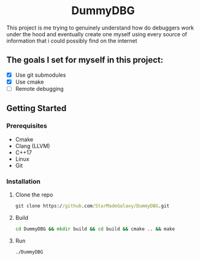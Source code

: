 <h1 align="center">DummyDBG</h1>

  This project is me trying to genuinely understand how do debuggers work under the hood and eventually create one myself using every source of information that i could possibly find on the internet


## The goals I set for myself in this project:
- [x] Use git submodules 
- [x] Use cmake
- [ ] Remote debugging 

## Getting Started 
### Prerequisites
- Cmake
- Clang (LLVM)
- C++17
- Linux
- Git

### Installation
1. Clone the repo
   ```bat
   git clone https://github.com/StarMadeGalaxy/DummyDBG.git
   ```
2. Build
   ```bat
   cd DummyDBG && mkdir build && cd build && cmake .. && make
   ```
3. Run
   ```bat
   ./DummyDBG
   ```


